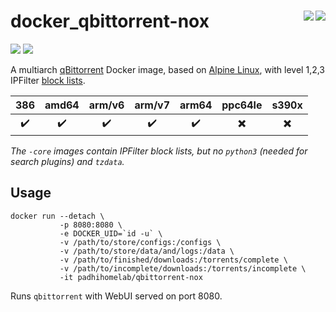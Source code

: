 # docker_qbittorrent-nox <a href='https://github.com/padhi-homelab/docker_qbittorrent-nox/actions?query=workflow%3A%22Docker+CI+Release+%28Latest%29%22'><img align='right' src='https://img.shields.io/github/workflow/status/padhi-homelab/docker_qbittorrent-nox/Docker%20CI%20Release%20(Latest)?logo=github&logoWidth=24&style=flat-square'></img></a> <a href='https://github.com/padhi-homelab/docker_qbittorrent-nox/actions?query=workflow%3A%22Docker+CI+Release+%28Core%29%22'><img align='right' src='https://img.shields.io/github/workflow/status/padhi-homelab/docker_qbittorrent-nox/Docker%20CI%20Release%20(Core)?logo=github&logoWidth=24&style=flat-square'></img></a>

<a href='https://hub.docker.com/r/padhihomelab/qbittorrent-nox'><img src='https://img.shields.io/docker/image-size/padhihomelab/qbittorrent-nox/latest?label=size%20%5Blatest%5D&logo=docker&logoWidth=24&style=for-the-badge'></img></a>
<a href='https://hub.docker.com/r/padhihomelab/qbittorrent-nox'><img src='https://img.shields.io/docker/image-size/padhihomelab/qbittorrent-nox/latest-core?label=size%20%5Bcore%5D&logo=docker&logoWidth=24&style=for-the-badge'></img></a>

A multiarch [qBittorrent] Docker image, based on [Alpine Linux], with level 1,2,3 IPFilter [block lists].

|        386         |       amd64        |       arm/v6       |       arm/v7       |       arm64        |         ppc64le          |          s390x           |
| :----------------: | :----------------: | :----------------: | :----------------: | :----------------: | :----------------------: | :----------------------: |
| :heavy_check_mark: | :heavy_check_mark: | :heavy_check_mark: | :heavy_check_mark: | :heavy_check_mark: | :heavy_multiplication_x: | :heavy_multiplication_x: |

_The `-core` images contain IPFilter block lists, but no `python3` (needed for search plugins) and `tzdata`._

## Usage

```
docker run --detach \
           -p 8080:8080 \
           -e DOCKER_UID=`id -u` \
           -v /path/to/store/configs:/configs \
           -v /path/to/store/data/and/logs:/data \
           -v /path/to/finished/downloads:/torrents/complete \
           -v /path/to/incomplete/downloads:/torrents/incomplete \
           -it padhihomelab/qbittorrent-nox
```

Runs `qbittorrent` with WebUI served on port 8080.

_<More details to be added soon>_


[Alpine Linux]: https://alpinelinux.org/
[block lists]:  https://www.iblocklist.com/lists
[qBittorrent]:  https://www.qbittorrent.org/
